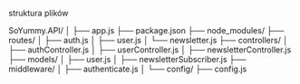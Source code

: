 struktura plików 

SoYummy.API/
│
├── app.js
├── package.json
├── node_modules/
├── routes/
│   ├── auth.js
│   ├── user.js
│   └── newsletter.js
├── controllers/
│   ├── authController.js
│   ├── userController.js
│   ├── newsletterController.js
├── models/
│   ├── user.js
│   ├── newsletterSubscriber.js
├── middleware/
│   ├── authenticate.js
│
└── config/
    ├── config.js